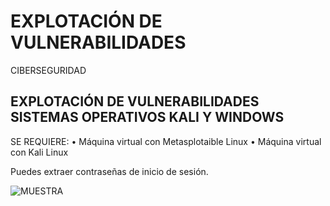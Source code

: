 # EXPLOTACIÓN DE VULNERABILIDADES
CIBERSEGURIDAD


## EXPLOTACIÓN DE VULNERABILIDADES SISTEMAS OPERATIVOS KALI Y WINDOWS

SE REQUIERE:
 •	Máquina virtual con Metasplotaible Linux
 •	Máquina virtual con Kali Linux
 
 Puedes extraer contraseñas de inicio de sesión. 
 
 ![MUESTRA](https://user-images.githubusercontent.com/111086891/205401450-715e8620-dbc6-48c6-b0fb-413687d2871f.jpg)
 
 
 

